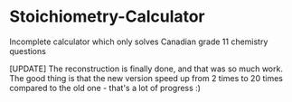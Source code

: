 # Stoichiometry-Calculator

Incomplete calculator which only solves Canadian grade 11 chemistry questions

[UPDATE]
The reconstruction is finally done, and that was so much work. The good thing is that the new version speed up from 2 times to 20 times compared to the old one - that's a lot of progress :)
